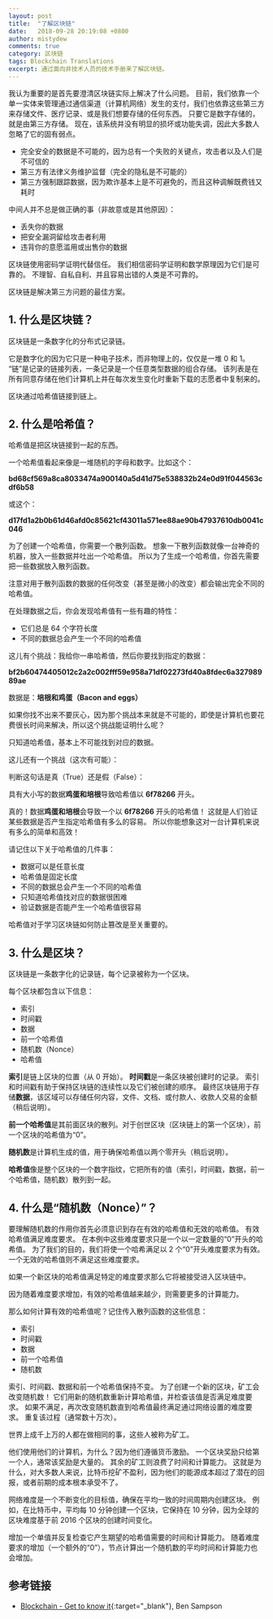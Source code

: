 ```yaml
---
layout: post
title:  "了解区块链"
date:   2018-09-28 20:19:08 +0800
author: mistydew
comments: true
category: 区块链
tags: Blockchain Translations
excerpt: 通过面向非技术人员的技术手册来了解区块链。
---
```

我认为重要的是首先要澄清区块链实际上解决了什么问题。
目前，我们依靠一个单一实体来管理通过通信渠道（计算机网络）发生的支付，我们也依靠这些第三方来存储文件、医疗记录、或是我们想要存储的任何东西。
只要它是数字存储的，就是由第三方存储。
现在，该系统并没有明显的损坏或功能失调，因此大多数人忽略了它的固有弱点。

* 完全安全的数据是不可能的，因为总有一个失败的关键点，攻击者以及人们是不可信的
* 第三方有法律义务维护监督（完全的隐私是不可能的）
* 第三方强制跟踪数据，因为欺诈基本上是不可避免的，而且这种调解既费钱又耗时

中间人并不总是做正确的事（非故意或是其他原因）：

* 丢失你的数据
* 把安全漏洞留给攻击者利用
* 违背你的意愿滥用或出售你的数据

区块链使用密码学证明代替信任。
我们相信密码学证明和数学原理因为它们是可靠的。
不理智、自私自利、并且容易出错的人类是不可靠的。

区块链是解决第三方问题的最佳方案。

## 1. 什么是区块链？

区块链是一条数字化的分布式记录链。

它是数字化的因为它只是一种电子技术，而非物理上的，仅仅是一堆 0 和 1。
“链”是记录的链接列表，一条记录是一个任意类型数据的组合存储。
该列表是在所有同意存储在他们计算机上并在每次发生变化时重新下载的志愿者中复制来的。

区块通过哈希值链接到链上。

## 2. 什么是哈希值？

哈希值是把区块链接到一起的东西。

一个哈希值看起来像是一堆随机的字母和数字。比如这个：

**bd68cf569a8ca8033474a900140a5d41d75e538832b24e0d91f044563cdf6b58**

或这个：

**d17fd1a2b0b61d46afd0c85621cf43011a571ee88ae90b47937610db0041c046**

为了创建一个哈希值，你需要一个散列函数。
想象一下散列函数就像一台神奇的机器，放入一些数据并吐出一个哈希值。
所以为了生成一个哈希值，你首先需要把一些数据放入散列函数。

注意对用于散列函数的数据的任何改变（甚至是微小的改变）都会输出完全不同的哈希值。

在处理数据之后，你会发现哈希值有一些有趣的特性：

* 它们总是 64 个字符长度
* 不同的数据总会产生一个不同的哈希值

这儿有个挑战：我给你一串哈希值，然后你要找到指定的数据：

**bf2b60474405012c2a2c002fff59e958a71df02273fd40a8fdec6a32798989ae**

数据是：**培根和鸡蛋（Bacon and eggs）**

如果你找不出来不要灰心，因为那个挑战本来就是不可能的，即使是计算机也要花费很长时间来解决，所以这个挑战能证明什么呢？

只知道哈希值，基本上不可能找到对应的数据。

这儿还有一个挑战（这次有可能）：

判断这句话是真（True）还是假（False）：

具有大小写的数据**鸡蛋和培根**导致哈希值以 **6f78266** 开头。

真的！数据**鸡蛋和培根**会导致一个以 **6f78266** 开头的哈希值！
这就是人们验证某些数据是否产生指定哈希值有多么的容易。
所以你能想象这对一台计算机来说有多么的简单和高效！

请记住以下关于哈希值的几件事：

* 数据可以是任意长度
* 哈希值是固定长度
* 不同的数据总会产生一个不同的哈希值
* 只知道哈希值找对应的数据很困难
* 验证数据是否能产生一个哈希值很容易

哈希值对于学习区块链如何防止篡改是至关重要的。

## 3. 什么是区块？

区块链是一条数字化的记录链，每个记录被称为一个区块。

每个区块都包含以下信息：

* 索引
* 时间戳
* 数据
* 前一个哈希值
* 随机数（Nonce）
* 哈希值

**索引**是链上区块的位置（从 0 开始）。
**时间戳**是一条区块被创建时的记录。
索引和时间戳有助于保持区块链的连续性以及它们被创建的顺序。
最终区块链用于存储**数据**，该区域可以存储任何内容，文件、文档、或付款人、收款人交易的金额（稍后说明）。

**前一个哈希值**是其前面区块的散列。对于创世区块（区块链上的第一个区块），前一个区块的哈希值为“0”。

**随机数**是计算机生成的值，用于确保哈希值以两个零开头（稍后说明）。

**哈希值**像是整个区块的一个数字指纹，它把所有的值（索引，时间戳，数据，前一个哈希值，随机数）散列到一起。

## 4. 什么是“随机数（Nonce）”？

要理解随机数的作用你首先必须意识到存在有效的哈希值和无效的哈希值。
有效哈希值满足难度要求。
在本例中这些难度要求只是一个以一定数量的“0”开头的哈希值。
为了我们的目的，我们将使一个哈希满足以 2 个“0”开头难度要求为有效。
一个无效的哈希值则不满足这些难度要求。

如果一个新区块的哈希值满足特定的难度要求那么它将被接受进入区块链中。

因为随着难度要求增加，有效的哈希值越来越少，则需要更多的计算能力。

那么如何计算有效的哈希值呢？记住传入散列函数的这些信息：

* 索引
* 时间戳
* 数据
* 前一个哈希值
* 随机数

索引、时间戳、数据和前一个哈希值保持不变。
为了创建一个新的区块，矿工会改变随机数！
它们用新的随机数重新计算哈希值，并检查该值是否满足难度要求。
如果不满足，再次改变随机数直到哈希值最终满足通过网络设置的难度要求。
重复该过程（通常数十万次）。

世界上成千上万的人都在做相同的事，这些人被称为矿工。

他们使用他们的计算机，为什么？因为他们遵循货币激励。
一个区块奖励只给第一个人，通常该奖励是大量的。
其余的矿工则浪费了时间和计算能力。
这就是为什么，对大多数人来说，比特币挖矿不盈利，因为他们的能源成本超过了潜在的回报，或者前期的成本根本承受不了。

网络难度是一个不断变化的目标值，确保在平均一致的时间周期内创建区块。
例如，在比特币中，平均每 10 分钟创建一个区块，它保持在 10 分钟，因为全球的区块难度基于前 2016 个区块的创建时间变化。

增加一个单值并反复检查它产生期望的哈希值需要的时间和计算能力。
随着难度要求的增加（一个额外的“0”），节点计算出一个随机数的平均时间和计算能力也会增加。

## 参考链接

* [Blockchain - Get to know it](https://blockchainhandbook.io){:target="_blank"}, Ben Sampson
